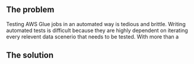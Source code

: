 
## The problem

Testing AWS Glue jobs in an automated way is tedious and brittle. Writing automated tests is difficult because they are highly dependent on iterating every relevent data scenerio that needs to be tested. With more than a 

## The solution